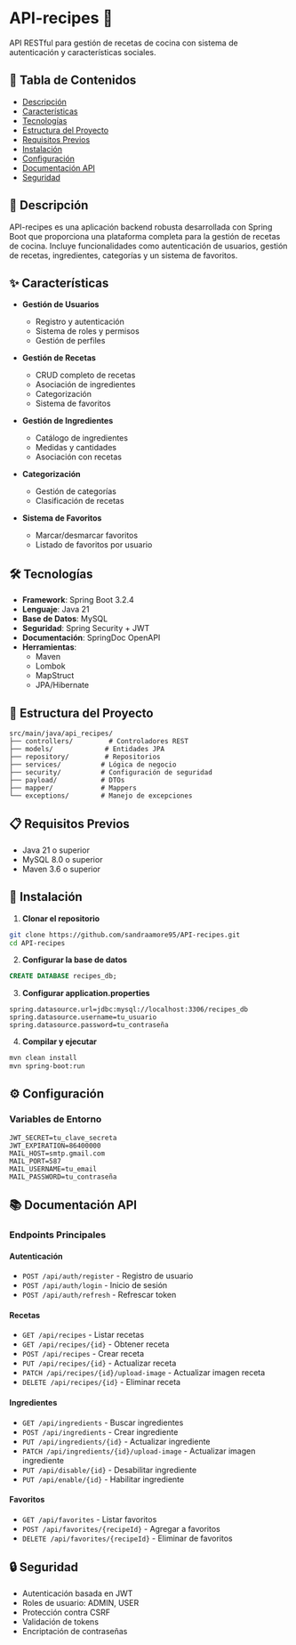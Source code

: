 # API-recipes 🍳

API RESTful para gestión de recetas de cocina con sistema de autenticación y características sociales.

## 📑 Tabla de Contenidos
- [Descripción](#-descripción)
- [Características](#-características)
- [Tecnologías](#-tecnologías)
- [Estructura del Proyecto](#-estructura-del-proyecto)
- [Requisitos Previos](#-requisitos-previos)
- [Instalación](#-instalación)
- [Configuración](#-configuración)
- [Documentación API](#-documentación-api)
- [Seguridad](#-seguridad)


## 📝 Descripción
API-recipes es una aplicación backend robusta desarrollada con Spring Boot que proporciona una plataforma completa para la gestión de recetas de cocina. Incluye funcionalidades como autenticación de usuarios, gestión de recetas, ingredientes, categorías y un sistema de favoritos.

## ✨ Características
- **Gestión de Usuarios**
  - Registro y autenticación
  - Sistema de roles y permisos
  - Gestión de perfiles

- **Gestión de Recetas**
  - CRUD completo de recetas
  - Asociación de ingredientes
  - Categorización
  - Sistema de favoritos

- **Gestión de Ingredientes**
  - Catálogo de ingredientes
  - Medidas y cantidades
  - Asociación con recetas

- **Categorización**
  - Gestión de categorías
  - Clasificación de recetas

- **Sistema de Favoritos**
  - Marcar/desmarcar favoritos
  - Listado de favoritos por usuario

## 🛠️ Tecnologías
- **Framework**: Spring Boot 3.2.4
- **Lenguaje**: Java 21
- **Base de Datos**: MySQL
- **Seguridad**: Spring Security + JWT
- **Documentación**: SpringDoc OpenAPI
- **Herramientas**:
  - Maven
  - Lombok
  - MapStruct
  - JPA/Hibernate

## 📂 Estructura del Proyecto
```
src/main/java/api_recipes/
├── controllers/         # Controladores REST
├── models/             # Entidades JPA
├── repository/         # Repositorios
├── services/          # Lógica de negocio
├── security/          # Configuración de seguridad
├── payload/           # DTOs
├── mapper/            # Mappers
└── exceptions/        # Manejo de excepciones
```

## 📋 Requisitos Previos
- Java 21 o superior
- MySQL 8.0 o superior
- Maven 3.6 o superior

## 🚀 Instalación

1. **Clonar el repositorio**
```bash
git clone https://github.com/sandraamore95/API-recipes.git
cd API-recipes
```

2. **Configurar la base de datos**
```sql
CREATE DATABASE recipes_db;
```

3. **Configurar application.properties**
```properties
spring.datasource.url=jdbc:mysql://localhost:3306/recipes_db
spring.datasource.username=tu_usuario
spring.datasource.password=tu_contraseña
```

4. **Compilar y ejecutar**
```bash
mvn clean install
mvn spring-boot:run
```

## ⚙️ Configuración
### Variables de Entorno
```properties
JWT_SECRET=tu_clave_secreta
JWT_EXPIRATION=86400000
MAIL_HOST=smtp.gmail.com
MAIL_PORT=587
MAIL_USERNAME=tu_email
MAIL_PASSWORD=tu_contraseña
```

## 📚 Documentación API

### Endpoints Principales

#### Autenticación
- `POST /api/auth/register` - Registro de usuario
- `POST /api/auth/login` - Inicio de sesión
- `POST /api/auth/refresh` - Refrescar token

#### Recetas
- `GET /api/recipes` - Listar recetas
- `GET /api/recipes/{id}` - Obtener receta
- `POST /api/recipes` - Crear receta
- `PUT /api/recipes/{id}` - Actualizar receta
- `PATCH /api/recipes/{id}/upload-image` - Actualizar imagen receta
- `DELETE /api/recipes/{id}` - Eliminar receta

#### Ingredientes
- `GET /api/ingredients` - Buscar ingredientes
- `POST /api/ingredients` - Crear ingrediente
- `PUT /api/ingredients/{id}` - Actualizar ingrediente
- `PATCH /api/ingredients/{id}/upload-image` - Actualizar imagen ingrediente
- `PUT /api/disable/{id}` - Desabilitar ingrediente
- `PUT /api/enable/{id}` - Habilitar ingrediente

#### Favoritos
- `GET /api/favorites` - Listar favoritos
- `POST /api/favorites/{recipeId}` - Agregar a favoritos
- `DELETE /api/favorites/{recipeId}` - Eliminar de favoritos

## 🔒 Seguridad
- Autenticación basada en JWT
- Roles de usuario: ADMIN, USER
- Protección contra CSRF
- Validación de tokens
- Encriptación de contraseñas




